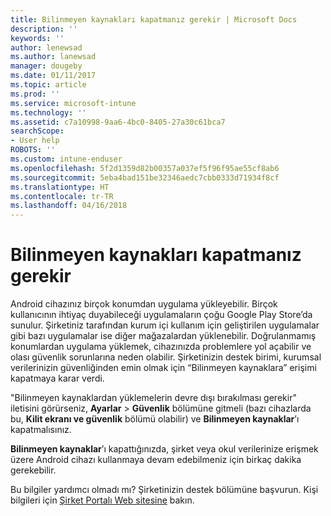```yaml
---
title: Bilinmeyen kaynakları kapatmanız gerekir | Microsoft Docs
description: ''
keywords: ''
author: lenewsad
ms.author: lanewsad
manager: dougeby
ms.date: 01/11/2017
ms.topic: article
ms.prod: ''
ms.service: microsoft-intune
ms.technology: ''
ms.assetid: c7a10998-9aa6-4bc0-8405-27a30c61bca7
searchScope:
- User help
ROBOTS: ''
ms.custom: intune-enduser
ms.openlocfilehash: 5f2d1359d82b00357a037ef5f96f95ae55cf8ab6
ms.sourcegitcommit: 5eba4bad151be32346aedc7cbb0333d71934f8cf
ms.translationtype: HT
ms.contentlocale: tr-TR
ms.lasthandoff: 04/16/2018
---
```

# <a name="you-need-to-turn-off-unknown-sources"></a>Bilinmeyen kaynakları kapatmanız gerekir

Android cihazınız birçok konumdan uygulama yükleyebilir. Birçok kullanıcının ihtiyaç duyabileceği uygulamaların çoğu Google Play Store’da sunulur. Şirketiniz tarafından kurum içi kullanım için geliştirilen uygulamalar gibi bazı uygulamalar ise diğer mağazalardan yüklenebilir. Doğrulanmamış konumlardan uygulama yüklemek, cihazınızda problemlere yol açabilir ve olası güvenlik sorunlarına neden olabilir. Şirketinizin destek birimi, kurumsal verilerinizin güvenliğinden emin olmak için “Bilinmeyen kaynaklara” erişimi kapatmaya karar verdi.

"Bilinmeyen kaynaklardan yüklemelerin devre dışı bırakılması gerekir" iletisini görürseniz, **Ayarlar** > **Güvenlik** bölümüne gitmeli (bazı cihazlarda bu, **Kilit ekranı ve güvenlik** bölümü olabilir) ve **Bilinmeyen kaynaklar**’ı kapatmalısınız.

**Bilinmeyen kaynaklar**’ı kapattığınızda, şirket veya okul verilerinize erişmek üzere Android cihazı kullanmaya devam edebilmeniz için birkaç dakika gerekebilir.

Bu bilgiler yardımcı olmadı mı? Şirketinizin destek bölümüne başvurun. Kişi bilgileri için [Şirket Portalı Web sitesine](https://portal.manage.microsoft.com#HelpDeskDialog) bakın.
